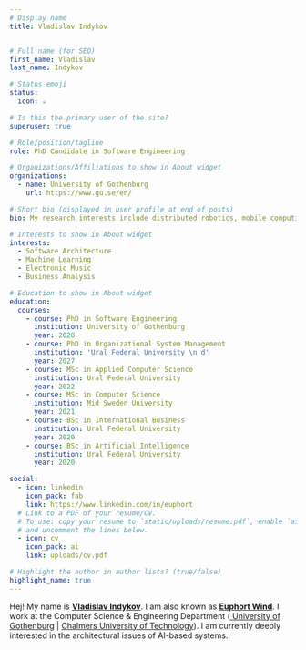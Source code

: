 ```yaml
---
# Display name
title: Vladislav Indykov


# Full name (for SEO)
first_name: Vladislav
last_name: Indykov

# Status emoji
status:
  icon: ☕️

# Is this the primary user of the site?
superuser: true

# Role/position/tagline
role: PhD Candidate in Software Engineering

# Organizations/Affiliations to show in About widget
organizations:
  - name: University of Gothenburg
    url: https://www.gu.se/en/

# Short bio (displayed in user profile at end of posts)
bio: My research interests include distributed robotics, mobile computing and programmable matter.

# Interests to show in About widget
interests:
  - Software Architecture
  - Machine Learning
  - Electronic Music
  - Business Analysis

# Education to show in About widget
education:
  courses:
    - course: PhD in Software Engineering
      institution: University of Gothenburg 
      year: 2028
    - course: PhD in Organizational System Management
      institution: 'Ural Federal University \n d'
      year: 2027
    - course: MSc in Applied Computer Science
      institution: Ural Federal University 
      year: 2022
    - course: MSc in Computer Science
      institution: Mid Sweden University
      year: 2021
    - course: BSc in International Business
      institution: Ural Federal University
      year: 2020
    - course: BSc in Artificial Intelligence
      institution: Ural Federal University
      year: 2020

social:
  - icon: linkedin
    icon_pack: fab
    link: https://www.linkedin.com/in/euphort
  # Link to a PDF of your resume/CV.
  # To use: copy your resume to `static/uploads/resume.pdf`, enable `ai` icons in `params.yaml`,
  # and uncomment the lines below.
  - icon: cv
    icon_pack: ai
    link: uploads/cv.pdf

# Highlight the author in author lists? (true/false)
highlight_name: true
---
```


Hej! My name is <b><u>Vladislav Indykov</b></u>. I am also known as <b><u>Euphort Wind</b></u>. I work at the Computer Science & Engineering Department (<a href = "https://www.gu.se/en/computer-science-engineering" target="_blank"> University of Gothenburg</a> | <a href = "https://www.chalmers.se/en/departments/cse/" target="_blank"> Chalmers University of Technology</a>). I am currently deeply interested in the architectural issues of AI-based systems. 
